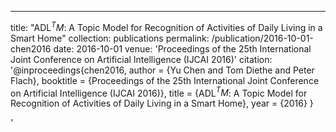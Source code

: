 ---
title: "ADL$^TM$: A Topic Model for Recognition of Activities of Daily Living in a Smart Home"
collection: publications
permalink: /publication/2016-10-01-chen2016
date: 2016-10-01
venue: 'Proceedings of the 25th International Joint Conference on Artificial Intelligence (IJCAI 2016)'
citation: '@inproceedings{chen2016,
 author = {Yu Chen and Tom Diethe and Peter Flach},
 booktitle = {Proceedings of the 25th International Joint Conference on Artificial Intelligence (IJCAI 2016)},
 title = {ADL$^TM$: A Topic Model for Recognition of Activities of Daily Living in a Smart Home},
 year = {2016}
}

'